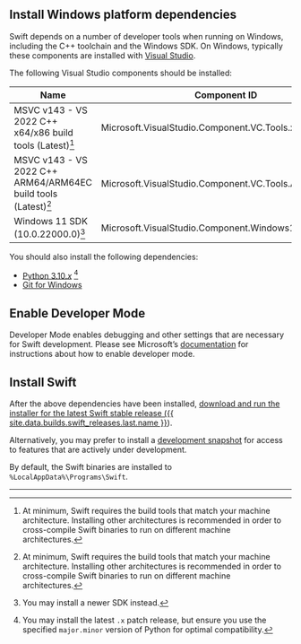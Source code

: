 ## Install Windows platform dependencies

Swift depends on a number of developer tools when running on Windows, including the C++ toolchain and the Windows SDK. On Windows, typically these components are installed with [Visual Studio](https://visualstudio.microsoft.com). 

The following Visual Studio components should be installed:

| Name | Component ID |
|-----------|------------------|
| MSVC v143 - VS 2022 C++ x64/x86 build tools (Latest)[^1] | Microsoft.VisualStudio.Component.VC.Tools.x86.x64 |
| MSVC v143 - VS 2022 C++ ARM64/ARM64EC build tools (Latest)[^1] | Microsoft.VisualStudio.Component.VC.Tools.ARM64 |
| Windows 11 SDK (10.0.22000.0)[^2] | Microsoft.VisualStudio.Component.Windows11SDK.22000 |

[^1]: At minimum, Swift requires the build tools that match your machine architecture. Installing other architectures is recommended in order to cross-compile Swift binaries to run on different machine architectures.

[^2]: You may install a newer SDK instead.

You should also install the following dependencies:

- [Python 3.10._x_](https://www.python.org/downloads/windows/) [^3]
- [Git for Windows](https://git-scm.com/downloads/win)

[^3]: You may install the latest `.x` patch release, but ensure you use the specified `major.minor` version of Python for optimal compatibility.

## Enable Developer Mode

Developer Mode enables debugging and other settings that are necessary for Swift development. Please see Microsoft’s [documentation](https://docs.microsoft.com/windows/apps/get-started/enable-your-device-for-development) for instructions about how to enable developer mode.

## Install Swift

After the above dependencies have been installed, [download and run the installer for the latest Swift stable release ({{ site.data.builds.swift_releases.last.name }}](/install/windows)). 

Alternatively, you may prefer to install a [development snapshot](/install/windows/#development-snapshots) for access to features that are actively under development. 

By default, the Swift binaries are installed to `%LocalAppData%\Programs\Swift`.

<hr>